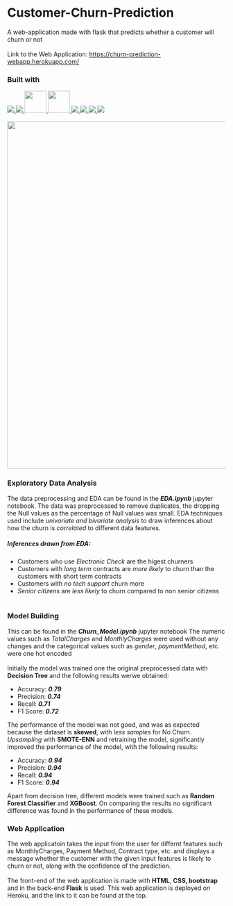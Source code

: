 # Customer-Churn-Prediction
A web-application made with flask that predicts whether a customer will churn or not
<br> </br>
Link to the Web Application: https://churn-prediction-webapp.herokuapp.com/

### Built with
<a href="https://www.python.org/">
    <img src="https://skillicons.dev/icons?i=python" />
</a>
<a href="https://www.tensorflow.org/">
    <img src="https://skillicons.dev/icons?i=tensorflow" />
</a>
<a href="https://pandas.pydata.org/">
    <img src="https://user-images.githubusercontent.com/55359898/209969238-b1349651-9324-474b-9d96-17ada096c75e.png" height=50/>
</a>
<a href="https://numpy.org/">
    <img src="https://user-images.githubusercontent.com/55359898/209969436-17256362-93a3-46da-9e1e-f503460e1670.png" height=50/>
</a>
<a href="https://git-scm.com/">
    <img src="https://skillicons.dev/icons?i=git" />
</a>
<a href="https://www.w3schools.com/html/">
    <img src="https://skillicons.dev/icons?i=html" />
</a>
<a href="https://www.w3schools.com/css/">
    <img src="https://skillicons.dev/icons?i=css" />
</a>
<a href="https://getbootstrap.com/">
    <img src="https://skillicons.dev/icons?i=bootstrap" />
</a>

<br>
<br>
<img src="https://github.com/11-aryan/Customer-Churn-Prediction/Images/numpy.png" width="800">


### Exploratory Data Analysis
The data preprocessing and EDA can be found in the ***EDA.ipynb*** jupyter notebook.
The data was preprocessed to remove duplicates, the dropping the Null values as the percentage of Null values was small.
EDA techniques used include *univariate and bivariate analysis* to draw inferences about how the churn is *correlated* to different data features.
##### Inferences drawn from EDA:
- Customers who use *Electronic Check* are the higest churners
- Customers with *long term* contracts are *more likely* to churn than the customers with short term contracts
- Customers with *no tech support* churn more
- *Senior citizens* are *less likely* to churn compared to non senior citizens
<br> </br>

### Model Building
This can be found in the ***Churn_Model.ipynb*** jupyter notebook
The numeric values such as *TotalCharges* and *MonthlyCharges* were used without any changes and the categorical values such as *gender*, *paymentMethod*, etc. were one hot encoded 
<br> </br>
Initially the model was trained one the original preprocessed data with **Decision Tree** and the following results werwe obtained:
* Accuracy: ***0.79***
* Precision: ***0.74***
* Recall: ***0.71***
* F1 Score: ***0.72***

The performance of the model was not good, and was as expected because the dataset is **skewed**, with *less samples* for No Churn. *Upsampling* with **SMOTE-ENN** and retraining the model, significantly improved the performance of the model, with the following results:
* Accuracy: ***0.94*** 
* Precision: ***0.94***
* Recall: ***0.94***
* F1 Score: ***0.94***

Apart from decision tree, different models were trained such as **Random Forest Classifier** and **XGBoost**. On comparing the results no significant difference was found in the performance of these models.


### Web Application
The web applicatoin takes the input from the user for differnt features such as MonthlyCharges, Payment Method, Contract type, etc. and displays a message whether the customer with the given input features is likely to churn or not, along with the confidence of the prediction.
<br> </br>
The front-end of the web application is made with **HTML**, **CSS, bootstrap** and in the back-end **Flask** is used. This web application is deployed on Heroku, and the link to it can be found at the top.
